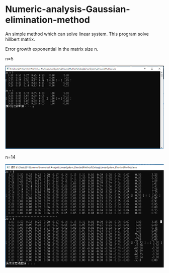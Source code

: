 # Numeric-analysis-Gaussian-elimination-method

An simple method which can solve linear system.
This program solve hillbert matrix.

Error growth exponential in the matrix size n.

n=5

![alt text](https://github.com/extrovert7986/Numeric-analysis-Gaussian-elimination-method/blob/master/n%3D5.PNG)

n=14

![alt text](https://github.com/extrovert7986/Numeric-analysis-Gaussian-elimination-method/blob/master/n%3D14.PNG)
